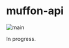# muffon-api

![main](https://github.com/staniel359/muffon-api/workflows/main/badge.svg?branch=main)

In progress.
